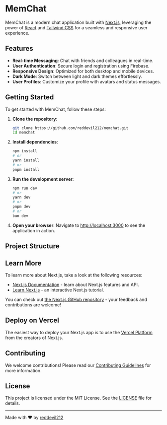# MemChat

MemChat is a modern chat application built with [Next.js](https://nextjs.org), leveraging the power of [React](https://reactjs.org) and [Tailwind CSS](https://tailwindcss.com) for a seamless and responsive user experience.

## Features

- **Real-time Messaging**: Chat with friends and colleagues in real-time.
- **User Authentication**: Secure login and registration using Firebase.
- **Responsive Design**: Optimized for both desktop and mobile devices.
- **Dark Mode**: Switch between light and dark themes effortlessly.
- **User Profiles**: Customize your profile with avatars and status messages.

## Getting Started

To get started with MemChat, follow these steps:

1. **Clone the repository**:
    ```bash
    git clone https://github.com/reddevil212/memchat.git
    cd memchat
    ```

2. **Install dependencies**:
    ```bash
    npm install
    # or
    yarn install
    # or
    pnpm install
    ```

3. **Run the development server**:
    ```bash
    npm run dev
    # or
    yarn dev
    # or
    pnpm dev
    # or
    bun dev
    ```

4. **Open your browser**:
    Navigate to [http://localhost:3000](http://localhost:3000) to see the application in action.

## Project Structure

## Learn More

To learn more about Next.js, take a look at the following resources:

- [Next.js Documentation](https://nextjs.org/docs) - learn about Next.js features and API.
- [Learn Next.js](https://nextjs.org/learn) - an interactive Next.js tutorial.

You can check out [the Next.js GitHub repository](https://github.com/vercel/next.js) - your feedback and contributions are welcome!

## Deploy on Vercel

The easiest way to deploy your Next.js app is to use the [Vercel Platform](https://vercel.com/new?utm_medium=default-template&filter=next.js&utm_source=create-next-app&utm_campaign=create-next-app-readme) from the creators of Next.js.


## Contributing

We welcome contributions! Please read our [Contributing Guidelines](CONTRIBUTING.md) for more information.

## License

This project is licensed under the MIT License. See the [LICENSE](LICENSE) file for details.

---

Made with ❤️ by [reddevil212](https://github.com/reddevil212)
